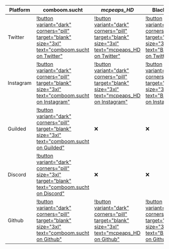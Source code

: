 | Platform     | comboom.sucht                                                                                                                                                                  | *mcpeaps_HD*                                                                                                                                                                | BlackDragon                                                                                                                                                                                           |
| ------------ | ------------------------------------------------------------------------------------------------------------------------------------------------------------------------------ | ---------------------------------------------------------------------------------------------------------------------------------------------------------------------------- | ----------------------------------------------------------------------------------------------------------------------------------------------------------------------------------------------------- |
| Twitter | [!button variant=&#34;dark&#34; corners=&#34;pill&#34; target=&#34;blank&#34; size=&#34;3xl&#34; text=&#34;comboom.sucht on Twitter&#34;](https://bit.ly/cbpstwitter) | [!button variant=&#34;dark&#34; corners=&#34;pill&#34; target=&#34;blank&#34; size=&#34;3xl&#34; text=&#34;mcpeaps_HD on Twitter&#34;](https://twitter.com/mcpeaps_hd)          | [!button variant=&#34;dark&#34; corners=&#34;pill&#34; target=&#34;blank&#34; size=&#34;3xl&#34; text=&#34;BlackDragon on Twitter&#34;](https://twitter.com/Adrian37416838)                              |
| Instagram | [!button variant=&#34;dark&#34; corners=&#34;pill&#34; target=&#34;blank&#34; size=&#34;3xl&#34; text=&#34;comboom.sucht on Instagram&#34;](https://bit.ly/cbpsinstagram) | [!button variant=&#34;dark&#34; corners=&#34;pill&#34; target=&#34;blank&#34; size=&#34;3xl&#34; text=&#34;mcpeaps_HD on Instagram&#34;](https://www.instagram.com/mcpeaps_hd/) | [!button variant=&#34;dark&#34; corners=&#34;pill&#34; target=&#34;blank&#34; size=&#34;3xl&#34; text=&#34;BlackDragon on Instagram&#34;](https://www.instagram.com/blackdragon_cbps/)                   |
| Guilded | [!button variant=&#34;dark&#34; corners=&#34;pill&#34; target=&#34;blank&#34; size=&#34;3xl&#34; text=&#34;comboom.sucht on Guilded&#34;](https://www.guilded.gg/i/keNV5QMp) | :x: | :x: |
| Discord | [!button variant=&#34;dark&#34; corners=&#34;pill&#34; size=&#34;3xl&#34; target=&#34;blank&#34; text=&#34;comboom.sucht on Discord&#34;](http://bit.ly/comboompunktsuchtdiscord) | :x: | :x: |
| Github | [!button variant=&#34;dark&#34; corners=&#34;pill&#34; target=&#34;blank&#34; size=&#34;3xl&#34; text=&#34;comboom.sucht on Github&#34;](https://bit.ly/cbps_Github) | [!button variant=&#34;dark&#34; corners=&#34;pill&#34; target=&#34;blank&#34; size=&#34;3xl&#34; text=&#34;mcpeaps_HD on Github&#34;](https://bit.ly/mahd_Github)               | [!button variant=&#34;dark&#34; corners=&#34;pill&#34; target=&#34;blank&#34; size=&#34;3xl&#34; text=&#34;BlackDragon on Github&#34;](https://github.com/orgs/comboomPunkTsucht/people/BlackDragon-Bat) |
